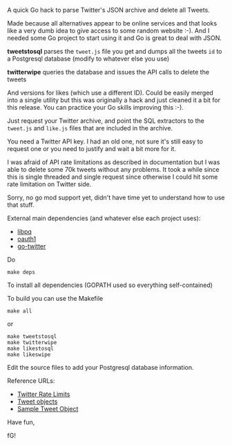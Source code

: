 A quick Go hack to parse Twitter's JSON archive and delete all Tweets.

Made because all alternatives appear to be online services and that looks
like a very dumb idea to give access to some random website :-).
And I needed some Go project to start using it and Go is great to deal with
JSON.

**tweetstosql** parses the `tweet.js` file you get and dumps all the tweets
`id` to a Postgresql database (modify to whatever else you use)

**twitterwipe** queries the database and issues the API calls to delete the
tweets

And versions for likes (which use a different ID). Could be easily merged into
a single utility but this was originally a hack and just cleaned it a bit for
this release. You can practice your Go skills improving this :-).

Just request your Twitter archive, and point the SQL extractors to the `tweet.js`
and `like.js` files that are included in the archive.

You need a Twitter API key. I had an old one, not sure it's still easy to request
one or you need to justify and wait a bit more for it.

I was afraid of API rate limitations as described in documentation but I was
able to delete some 70k tweets without any problems. It took a while since
this is single threaded and single request since otherwise I could hit
some rate limitation on Twitter side.

Sorry, no go mod support yet, didn't have time yet to understand how to use
that stuff.

External main dependencies (and whatever else each project uses):
- [libpq](https://github.com/lib/pq)
- [oauth1](https://github.com/dghubble/oauth1)
- [go-twitter](https://github.com/dghubble/go-twitter/twitter)

Do
```
make deps
```
To install all dependencies (GOPATH used so everything self-contained)

To build you can use the Makefile
```
make all
```

or
```
make tweetstosql
make twitterwipe
make likestosql
make likeswipe
```

Edit the source files to add your Postgresql database information.

Reference URLs:
- [Twitter Rate Limits](https://developer.twitter.com/en/docs/basics/rate-limits)
- [Tweet objects](https://developer.twitter.com/en/docs/tweets/data-dictionary/overview/user-object)
- [Sample Tweet Object](https://github.com/twitterdev/tweet-updates/blob/master/samples/initial/compatibility_extended_13996.json)

Have fun,

fG!
